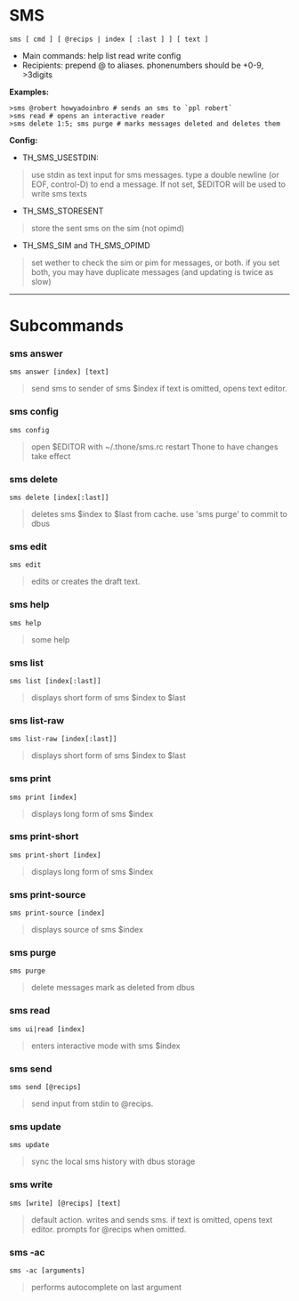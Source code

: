 # SMS #

`sms [ cmd ] [ @recips | index [ :last ] ] [ text ] `

  * Main commands: help list read write config
  * Recipients: prepend @ to aliases. phonenumbers should be +0-9, >3digits

**Examples:**

```
>sms @robert howyadoinbro # sends an sms to `ppl robert`
>sms read # opens an interactive reader
>sms delete 1:5; sms purge # marks messages deleted and deletes them
```

**Config:**

  * TH\_SMS\_USESTDIN:
> use stdin as text input for sms messages. type a double newline (or EOF, control-D) to end a message. If not set, $EDITOR will be used to write sms texts
  * TH\_SMS\_STORESENT
> store the sent sms on the sim (not opimd)
  * TH\_SMS\_SIM and TH\_SMS\_OPIMD
> set wether to check the sim or pim for messages, or both. if you set both, you may have duplicate messages (and updating is twice as slow)


---

# Subcommands #

### sms answer ###
`sms answer [index] [text]`
> send sms to sender of sms $index
> if text is omitted, opens text editor.
### sms config ###
`sms config `
> open $EDITOR with ~/.thone/sms.rc
> restart Thone to have changes take effect

### sms delete ###
`sms delete [index[:last]]`
> deletes sms $index to $last from cache.
> use 'sms purge' to commit to dbus

### sms edit ###
`sms edit `
> edits or creates the draft text.

### sms help ###
`sms help`
> some help

### sms list ###
`sms list [index[:last]]`
> displays short form of sms $index to $last

### sms list-raw ###
`sms list-raw [index[:last]]`
> displays short form of sms $index to $last

### sms print ###
`sms print [index]`
> displays long form of sms $index

### sms print-short ###
`sms print-short [index]`
> displays long form of sms $index

### sms print-source ###
`sms print-source [index]`
> displays source of sms $index

### sms purge ###
`sms purge`
> delete messages mark as deleted from dbus

### sms read ###
`sms ui|read [index]`
> enters interactive mode with sms $index

### sms send ###
`sms send [@recips]`
> send input from stdin to @recips.

### sms update ###
`sms update`
> sync the local sms history with dbus storage

### sms write ###
`sms [write] [@recips] [text]`
> default action. writes and sends sms.
> if text is omitted, opens text editor.
> prompts for @recips when omitted.

### sms -ac ###
`sms -ac [arguments]`
> performs autocomplete on last argument